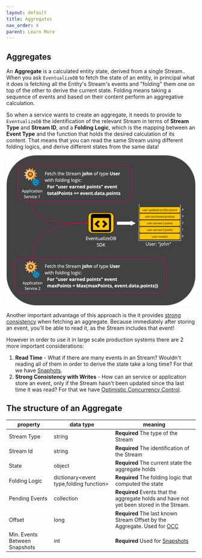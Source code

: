 ```yaml
---
layout: default
title: Aggregates
nav_order: 4
parent: Learn More
---
```


## Aggregates

An **Aggregate** is a calculated entity state, derived from a single Stream..<br>
When you ask `EventualizeDB` to fetch the state of an entity, in principal what it does is fetching all the Entity's Stream's events and "folding" them one on top of the other to derive the current state.
Folding means taking a sequence of events and based on their content perform an aggregative calculation.

So when a service wants to create an aggregate, it needs to provide to `EventualizeDB` the identification of the relevant Stream in terms of **Stream Type** and **Stream ID**, and a **Folding Logic**, which is the mapping between an **Event Type** and the function that holds the desired calculation of its content. That means that you can read the same Stream using different folding logics, and derive different states from the same data!

<img src="../images/aggregate-naive-read-example.png" width="900"/>

Another important advantage of this approach is the it provides [strong consistency](https://en.wikipedia.org/wiki/Strong_consistency) when fetching an aggregate. Because immediately after storing an event, you'll be able to read it, as the Stream includes that event!

However in order to use it in large scale production systems there are 2 more important considerations:

1. **Read Time** - What if there are many events in an Stream? Wouldn't reading all of them in order to derive the state take a long time? For that we have [Snaphots](snapshots).
2. **Strong Consistency with Writes** - How can an service or application store an event, only if the Stream hasn't been updated since tha last time it was read? For that we have [Optimistic Concurrency Control](occ).

## The structure of an Aggregate

| property                      | data type                               | meaning                                                                                         |
| ----------------------------- | --------------------------------------- | ----------------------------------------------------------------------------------------------- |
| Stream Type                   | string                                  | **Required** The type of the Stream                                                             |
| Stream Id                     | string                                  | **Required** The identification of the Stream                                                   |
| State                         | object                                  | **Required** The current state the aggregate holds                                              |
| Folding Logic                 | dictionary<event type,folding function> | **Required** The folding logic that computed the state                                          |
| Pending Events                | collection<event>                       | **Required** Events that the aggregate holds and have not yet been stored in the Stream.        |
| Offset                        | long                                    | **Required** The last known Stream Offset by the Aggregate. Used for [OCC](main-mechanisms/occ) |
| Min. Events Between Snapshots | int                                     | **Required** Used for [Snapshots](main-mechanisms/snapshots)                                    |
